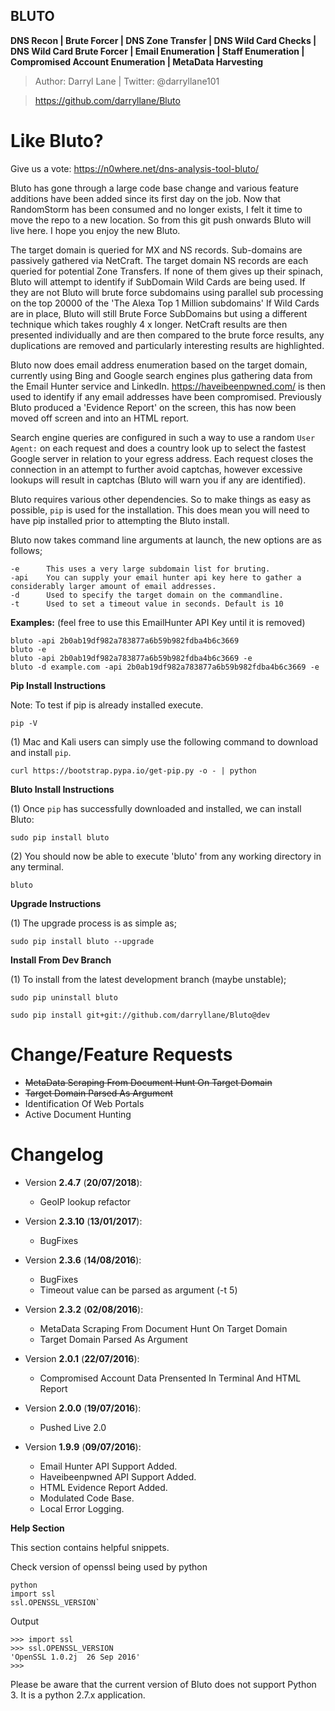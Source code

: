 **BLUTO**
-----
**DNS Recon | Brute Forcer | DNS Zone Transfer | DNS Wild Card Checks | DNS Wild Card Brute Forcer | Email Enumeration | Staff Enumeration | Compromised Account Enumeration | MetaData Harvesting**
 
>Author: Darryl Lane  |  Twitter: @darryllane101

>https://github.com/darryllane/Bluto

Like Bluto?
====
Give us a vote: https://n0where.net/dns-analysis-tool-bluto/

Bluto has gone through a large code base change and various feature additions have been added since its first day on the job. Now that RandomStorm has been consumed and no longer exists, I felt it time to move the repo to a new location. So from this git push onwards Bluto will live here. I hope you enjoy the new Bluto.


The target domain is queried for MX and NS records. Sub-domains are passively gathered via NetCraft. The target domain NS records are each queried for potential Zone Transfers. If none of them gives up their spinach, Bluto will attempt to identify if SubDomain Wild Cards are being used. If they are not Bluto will brute force subdomains using parallel sub processing on the top 20000 of the 'The Alexa Top 1 Million subdomains' If Wild Cards are in place, Bluto will still Brute Force SubDomains but using a different technique which takes roughly 4 x longer. NetCraft results are then presented individually and are then compared to the brute force results, any duplications are removed and particularly interesting results are highlighted. 

Bluto now does email address enumeration based on the target domain, currently using Bing and Google search engines plus gathering data from the Email Hunter service and LinkedIn. https://haveibeenpwned.com/ is then used to identify if any email addresses have been compromised. Previously Bluto produced a 'Evidence Report' on the screen, this has now been moved off screen and into an HTML report.

Search engine queries are configured in such a way to use a random `User Agent:` on each request and does a country look up to select the fastest Google server in relation to your egress address. Each request closes the connection in an attempt to further avoid captchas, however excessive lookups will result in captchas (Bluto will warn you if any are identified). 
         
Bluto requires various other dependencies. So to make things as easy as possible, `pip` is used for the installation. This does mean you will need to have pip installed prior to attempting the Bluto install.

Bluto now takes command line arguments at launch, the new options are as follows;

	-e		This uses a very large subdomain list for bruting.
	-api	You can supply your email hunter api key here to gather a considerably larger amount of email addresses.
	-d		Used to specify the target domain on the commandline.
	-t		Used to set a timeout value in seconds. Default is 10

**Examples:** (feel free to use this EmailHunter API Key until it is removed)

	bluto -api 2b0ab19df982a783877a6b59b982fdba4b6c3669
	bluto -e
	bluto -api 2b0ab19df982a783877a6b59b982fdba4b6c3669 -e
	bluto -d example.com -api 2b0ab19df982a783877a6b59b982fdba4b6c3669 -e


**Pip Install Instructions**

Note: To test if pip is already installed execute.

`pip -V`

(1) Mac and Kali users can simply use the following command to download and install `pip`.

`curl https://bootstrap.pypa.io/get-pip.py -o - | python`

**Bluto Install Instructions**

(1) Once `pip` has successfully downloaded and installed, we can install Bluto:

`sudo pip install bluto`

(2) You should now be able to execute 'bluto' from any working directory in any terminal.
 
`bluto`

**Upgrade Instructions**

(1) The upgrade process is as simple as;

`sudo pip install bluto --upgrade`


**Install From Dev Branch**

(1) To install from the latest development branch (maybe unstable);

`sudo pip uninstall bluto`

`sudo pip install git+git://github.com/darryllane/Bluto@dev`

Change/Feature Requests
====
* ~~MetaData Scraping From Document Hunt On Target Domain~~
* ~~Target Domain Parsed As Argument~~
* Identification Of Web Portals
* Active Document Hunting

Changelog
====
* Version __2.4.7__ (__20/07/2018__):
  * GeoIP lookup refactor
  
* Version __2.3.10__ (__13/01/2017__):
  * BugFixes
  
* Version __2.3.6__ (__14/08/2016__):
  * BugFixes
  * Timeout value can be parsed as argument (-t 5)
  
* Version __2.3.2__ (__02/08/2016__):
  * MetaData Scraping From Document Hunt On Target Domain
  * Target Domain Parsed As Argument
  
* Version __2.0.1__ (__22/07/2016__):
  * Compromised Account Data Prensented In Terminal And HTML Report

* Version __2.0.0__ (__19/07/2016__):
  * Pushed Live 2.0
 
* Version __1.9.9__ (__09/07/2016__):
  * Email Hunter API Support Added.
  * Haveibeenpwned API Support Added.
  * HTML Evidence Report Added.
  * Modulated Code Base.
  * Local Error Logging.


**Help Section**

This section contains helpful snippets.

Check version of openssl being used by python

	python
	import ssl
	ssl.OPENSSL_VERSION`

Output

	>>> import ssl
	>>> ssl.OPENSSL_VERSION
	'OpenSSL 1.0.2j  26 Sep 2016'
	>>>

Please be aware that the current version of Bluto does not support Python 3. It is a python 2.7.x application.

